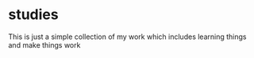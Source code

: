 # studies
This is just a simple collection of my work which includes learning things
and make things work

